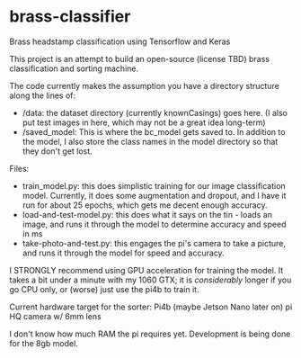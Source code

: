 # brass-classifier
Brass headstamp classification using Tensorflow and Keras

This project is an attempt to build an open-source (license TBD) brass classification and sorting machine.

The code currently makes the assumption you have a directory structure along the lines of:
- /data: the dataset directory (currently knownCasings) goes here. (I also put test images in here, which may not be a great idea long-term)
- /saved_model: This is where the bc_model gets saved to. In addition to the model, I also store the class names in the model directory so that they don't get lost.

Files:
- train_model.py: this does simplistic training for our image classification model. Currently, it does some augmentation and dropout, and I have it run for about 25 epochs, which gets me decent enough accuracy.
- load-and-test-model.py: this does what it says on the tin - loads an image, and runs it through the model to determine accuracy and speed in ms
- take-photo-and-test.py: this engages the pi's camera to take a picture, and runs it through the model for speed and accuracy.

I STRONGLY recommend using GPU acceleration for training the model. It takes a bit under a minute with my 1060 GTX; it is _considerably_ longer if you go CPU only, or (worse) just use the pi4b to train it.

Current hardware target for the sorter:
Pi4b (maybe Jetson Nano later on)
pi HQ camera w/ 6mm lens

I don't know how much RAM the pi requires yet. Development is being done for the 8gb model.